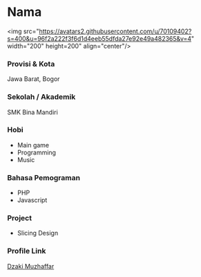 # Nama

<img src="https://avatars2.githubusercontent.com/u/70109402?s=400&u=96f2a222f3f6d1d4eeb55dfda27e92e49a482365&v=4" width="200" height=200" align="center"/>
### Provisi & Kota

Jawa Barat, Bogor

### Sekolah / Akademik

SMK Bina Mandiri

### Hobi

- Main game
- Programming
- Music

### Bahasa Pemograman 

- PHP
- Javascript

### Project

- Slicing Design


### Profile Link

[Dzaki Muzhaffar](https://github.com/dzakiimuzh)
